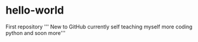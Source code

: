 # hello-world
First repository
''' New to GitHub currently self teaching myself more coding python and soon more''' 
